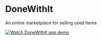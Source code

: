 # DoneWithIt
An online marketplace for selling used Items

[![Watch DoneWithIt app demo](https://img.youtube.com/vi/Ret_dIEeu2c/0.jpg)](https://www.youtube.com/watch?v=Ret_dIEeu2c)

